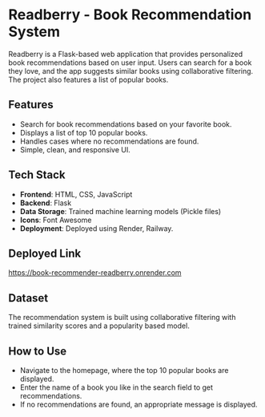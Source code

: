 # Readberry - Book Recommendation System
Readberry is a Flask-based web application that provides personalized book recommendations based on user input. Users can search for a book they love, and the app suggests similar books using collaborative filtering. The project also features a list of popular books.

## Features
- Search for book recommendations based on your favorite book.
- Displays a list of top 10 popular books.
- Handles cases where no recommendations are found.
- Simple, clean, and responsive UI.
  
## Tech Stack
- **Frontend**: HTML, CSS, JavaScript
- **Backend**: Flask
- **Data Storage**: Trained machine learning models (Pickle files)
- **Icons**: Font Awesome
- **Deployment**: Deployed using Render, Railway.

## Deployed Link
https://book-recommender-readberry.onrender.com

## Dataset

The recommendation system is built using collaborative filtering with trained similarity scores and a popularity based model. 

## How to Use

- Navigate to the homepage, where the top 10 popular books are displayed.
- Enter the name of a book you like in the search field to get recommendations.
- If no recommendations are found, an appropriate message is displayed.
